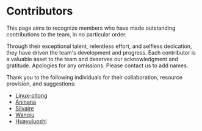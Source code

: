 # Contributors

This page aims to recognize members who have made outstanding contributions to the team, in no particular order.

Through their exceptional talent, relentless effort, and selfless dedication, they have driven the team's development and progress.
Each contributor is a valuable asset to the team and deserves our acknowledgment and gratitude.
Apologies for any omissions. Please contact us to add names.

Thank you to the following individuals for their collaboration, resource provision, and suggestions:
- [Linux-qitong](https://github.com/Linux-qitong)
- [Aninana](https://github.com/Aninana)
- [Silvaire](https://github.com/silvaire-qwq)
- [Wanqiu](/contributors)
- [Huayuluoshi](https://github.com/Huayuluoshi)
